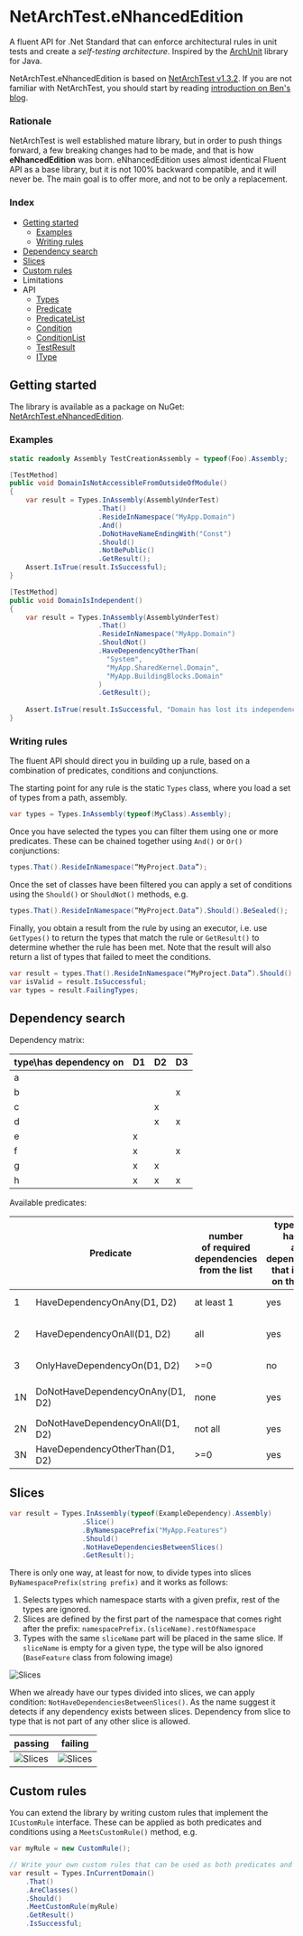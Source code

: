 ﻿# NetArchTest.eNhancedEdition

A fluent API for .Net Standard that can enforce architectural rules in unit tests and create a *self-testing architecture*. Inspired by the [ArchUnit](https://www.archunit.org/) library for Java.

NetArchTest.eNhancedEdition is based on [NetArchTest v1.3.2](https://github.com/BenMorris/NetArchTest). If you are not familiar with NetArchTest, you should start by reading [introduction on Ben's blog](https://www.ben-morris.com/writing-archunit-style-tests-for-net-and-c-for-self-testing-architectures).

### Rationale

NetArchTest is well established mature library, but in order to push things forward, a few breaking changes had to be made, and that is how  **eNhancedEdition** was born. eNhancedEdition uses almost identical Fluent API as a base library, but it is not 100% backward compatible, and it will never be. The main goal is to offer more, and not to be only a replacement.

### Index

* [Getting started](#getting-started)
    * [Examples](#examples)
    * [Writing rules](#writing-rules)
* [Dependency search](#dependency-search)
* [Slices](#slices)
* [Custom rules](#custom-rules)
* Limitations
* API
   * [Types](documentation/api.md#types)
   * [Predicate](documentation/api.md#predicate)
   * [PredicateList](documentation/api.md#predicateList)
   * [Condition](documentation/api.md#condition)
   * [ConditionList](documentation/api.md#conditionList)
   * [TestResult](documentation/api.md#testResult)
   * [IType](documentation/api.md#itype)



## Getting started

The library is available as a package on NuGet: [NetArchTest.eNhancedEdition](https://www.nuget.org/packages/NetArchTest.eNhancedEdition/).

### Examples

```csharp
static readonly Assembly TestCreationAssembly = typeof(Foo).Assembly;

[TestMethod]
public void DomainIsNotAccessibleFromOutsideOfModule()
{
    var result = Types.InAssembly(AssemblyUnderTest)
                      .That()
                      .ResideInNamespace("MyApp.Domain")
                      .And()
                      .DoNotHaveNameEndingWith("Const")
                      .Should()
                      .NotBePublic()
                      .GetResult();
    Assert.IsTrue(result.IsSuccessful);
}

[TestMethod]
public void DomainIsIndependent()
{
    var result = Types.InAssembly(AssemblyUnderTest)
                      .That()
                      .ResideInNamespace("MyApp.Domain")
                      .ShouldNot()
                      .HaveDependencyOtherThan( 
                        "System",                       
                        "MyApp.SharedKernel.Domain",
                        "MyApp.BuildingBlocks.Domain"
                      ) 
                      .GetResult(); 
   
    Assert.IsTrue(result.IsSuccessful, "Domain has lost its independence!");                           
}
```



### Writing rules

The fluent API should direct you in building up a rule, based on a combination of predicates, conditions and conjunctions. 

The starting point for any rule is the static `Types` class, where you load a set of types from a path, assembly.

```csharp
var types = Types.InAssembly(typeof(MyClass).Assembly);
```
Once you have selected the types you can filter them using one or more predicates. These can be chained together using `And()` or `Or()` conjunctions:
```csharp
types.That().ResideInNamespace(“MyProject.Data”);
```
Once the set of classes have been filtered you can apply a set of conditions using the `Should()` or `ShouldNot()` methods, e.g.
```csharp
types.That().ResideInNamespace(“MyProject.Data”).Should().BeSealed();
```
Finally, you obtain a result from the rule by using an executor, i.e. use `GetTypes()` to return the types that match the rule or `GetResult()` to determine whether the rule has been met. Note that the result will also return a list of types that failed to meet the conditions.
```csharp
var result = types.That().ResideInNamespace(“MyProject.Data”).Should().BeSealed().GetResult();
var isValid = result.IsSuccessful;
var types = result.FailingTypes;
```


## Dependency search

Dependency matrix:

| type\has dependency on | D1 | D2 | D3 |
|---|----|----|----|
| a |    |    |    |
| b |    |    | x  |
| c |    | x  |    |
| d |    | x  | x  |
| e | x  |    |    |
| f | x  |    | x  |
| g | x  | x  |    |
| h | x  | x  | x  |


Available predicates:

|   | Predicate   | number<br> of required<br> dependencies <br>from the list  | type can have<br>a dependency<br>that is not<br>on the list  |  passing types |  failing types |
|---|---|---|---|---|---|
| 1 | HaveDependencyOnAny(D1, D2) | at least 1  | yes  |  c, d, e, f, g, h, |  a, b |
| 2 | HaveDependencyOnAll(D1, D2)  | all  |  yes |  g, h | a, b, c, d, e, f  |
| 3 | OnlyHaveDependencyOn(D1, D2) | >=0  |  no | a, c, e, g  |  b, d, f, h  |
| 1N | DoNotHaveDependencyOnAny(D1, D2) | none  | yes   |  a, b |   c, d, e, f, g, h, |
| 2N | DoNotHaveDependencyOnAll(D1, D2)  | not all  |  yes | a, b, c, d, e, f |  g, h   |
| 3N | HaveDependencyOtherThan(D1, D2)  |  >=0 |  yes |  b, d, f, h, |  a, c, e, g  |



## Slices 

```csharp
var result = Types.InAssembly(typeof(ExampleDependency).Assembly)
                  .Slice()
                  .ByNamespacePrefix("MyApp.Features")
                  .Should()
                  .NotHaveDependenciesBetweenSlices()
                  .GetResult();

```

There is only one way, at least for now, to divide types into slices `ByNamespacePrefix(string prefix)` and it works as follows:

1) Selects types which namespace starts with a given prefix, rest of the types are ignored.
2) Slices are defined by the first part of the namespace that comes right after the prefix:
`namespacePrefix.(sliceName).restOfNamespace`
3) Types with the same `sliceName` part will be placed in the same slice. If `sliceName` is empty for a given type, the type will be also ignored (`BaseFeature` class from folowing image)

![Slices](documentation/slices/slices.png)

When we already have our types divided into slices, we can apply condition: `NotHaveDependenciesBetweenSlices()`. As the name suggest it detects if any dependency exists between slices. Dependency from slice to type that is not part of any other slice is allowed.

passing | failing
--|---
![Slices](documentation/slices/slices.ok.png)|![Slices](documentation/slices/slices.not.png)


## Custom rules

You can extend the library by writing custom rules that implement the `ICustomRule` interface. These can be applied as both predicates and conditions using a `MeetsCustomRule()` method, e.g.

```csharp
var myRule = new CustomRule();

// Write your own custom rules that can be used as both predicates and conditions
var result = Types.InCurrentDomain()
    .That()
    .AreClasses()
    .Should()
    .MeetCustomRule(myRule)
    .GetResult()
    .IsSuccessful;
```